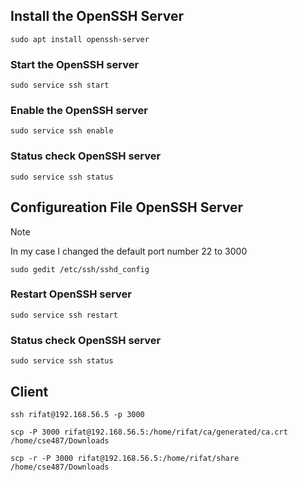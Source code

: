 ## Install the OpenSSH Server
```
sudo apt install openssh-server
```
### Start the OpenSSH server
```
sudo service ssh start
```
### Enable the OpenSSH server
```
sudo service ssh enable
```
### Status check OpenSSH server
```
sudo service ssh status
```
## Configureation File OpenSSH Server
> [!NOTE]
> In my case I changed the default port number 22 to 3000
```
sudo gedit /etc/ssh/sshd_config
```
### Restart OpenSSH server
```
sudo service ssh restart
```
### Status check OpenSSH server
```
sudo service ssh status
```
## Client 

```
ssh rifat@192.168.56.5 -p 3000
```
```
scp -P 3000 rifat@192.168.56.5:/home/rifat/ca/generated/ca.crt /home/cse487/Downloads
```
```
scp -r -P 3000 rifat@192.168.56.5:/home/rifat/share /home/cse487/Downloads
```



